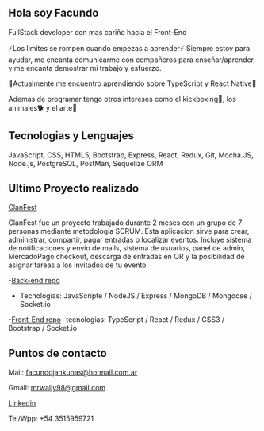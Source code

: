 ## Hola soy Facundo 

FullStack developer con mas cariño hacia el Front-End

⚡Los limites se rompen cuando empezas a aprender⚡
Siempre estoy para ayudar, me encanta comunicarme con compañeros para enseñar/aprender, y me encanta demostrar mi trabajo y esfuerzo.

🌱Actualmente me encuentro aprendiendo sobre TypeScript y React Native🌱

Ademas de programar tengo otros intereses como el kickboxing🥊, los animales🐕 y el arte🧩


## Tecnologias y Lenguajes

JavaScript, CSS, HTML5, Bootstrap, Express, React, Redux, Git, Mocha.JS, Node.js, PostgreSQL, PostMan, Sequelize ORM 

## Ultimo Proyecto realizado

[ClanFest](https://flamboyant-golick-d7cb40.netlify.app/)

ClanFest fue un proyecto trabajado durante 2 meses con un grupo de 7 personas mediante metodologia SCRUM. Esta aplicacion sirve para crear, administrar, compartir, pagar entradas o localizar eventos. Incluye sistema de notificaciones y envio de mails, sistema de usuarios, panel de admin, MercadoPago checkout, descarga de entradas en QR y la posibilidad de asignar tareas a los invitados de tu evento

-[Back-end repo](https://github.com/NaniBM/ClanFest-API)
- Tecnologias:   JavaScripte / NodeJS / Express / MongoDB / Mongoose / Socket.io

-[Front-End repo](https://github.com/christopherBryan1996/PF)
-tecnologias: TypeScript / React / Redux / CSS3 / Bootstrap / Socket.io


## Puntos de contacto

Mail: facundojankunas@hotmail.com.ar

Gmail: mrwally98@gmail.com

[Linkedin](https://www.linkedin.com/in/facundo-jankunas/)

Tel/Wpp: +54 3515959721
